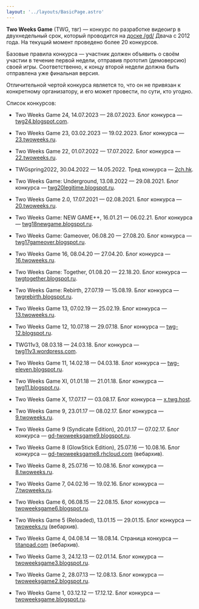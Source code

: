 ```yaml
---
layout: '../layouts/BasicPage.astro'
---
```


**Two Weeks Game** (TWG, твг) — конкурс по разработке видеоигр в двухнедельный срок, который проводится на [доске /gd/](https://2ch.hk/gd/) Двача c 2012 года. На текущий момент проведено более 20 конкурсов.

Базовые правила конкурса — участник должен объявить о своём участии в течение первой недели, отправив прототип (демоверсию) своей игры. Соответственно, к концу второй недели должна быть отправлена уже финальная версия.

Отличительной чертой конкурса является то, что он не привязан к конкретному организатору, и его может провести, по сути, кто угодно.

Список конкурсов:

- Two Weeks Game 24, 14.07.2023 — 28.07.2023. Блог конкурса — [twg24.blogspot.com](https://twg24.blogspot.com).

- Two Weeks Game 23, 03.02.2023 — 19.02.2023. Блог конкурса — [23.twoweeks.ru](https://23.twoweeks.ru).

- Two Weeks Game 22, 01.07.2022 — 17.07.2022. Блог конкурса — [22.twoweeks.ru](https://22.twoweeks.ru).

- TWGspring2022, 30.04.2022 — 14.05.2022. Тред конкурса — [2ch.hk](https://2ch.hk/gd/res/799028.html).

- Two Weeks Game: Underground, 13.08.2022 — 29.08.2021. Блог конкурса — [twg20legitime.blogspot.ru](https://twg20legitime.blogspot.ru).

- Two Weeks Game 2.0, 17.07.2021 — 02.08.2021. Блог конкурса — [20.twoweeks.ru](https://20.twoweeks.ru).

- Two Weeks Game: NEW GAME++, 16.01.21 — 06.02.21. Блог конкурса — [twg18newgame.blogspot.ru](https://twg18newgame.blogspot.ru).

- Two Weeks Game: Gameover, 06.08.20 — 27.08.20. Блог конкурса — [twg17gameover.blogspot.ru](https://twg17gameover.blogspot.ru).

- Two Weeks Game 16, 08.04.20 — 27.04.20. Блог конкурса — [16.twoweeks.ru](https://16.twoweeks.ru).

- Two Weeks Game: Together, 01.08.20 — 22.18.20. Блог конкурса — [twgtogether.blogspot.ru](https://twgtogether.blogspot.ru).

- Two Weeks Game: Rebirth, 27.07.19 — 15.08.19. Блог конкурса — [twgrebirth.blogspot.ru](https://twgrebirth.blogspot.ru).

- Two Weeks Game 13, 07.02.19 — 25.02.19. Блог конкурса — [13.twoweeks.ru](https://13.twoweeks.ru).

- Two Weeks Game 12, 10.07.18 — 29.07.18. Блог конкурса — [twg-12.blogspot.ru](https://twg-12.blogspot.ru).

- TWG11v3, 08.03.18 — 24.03.18. Блог конкурса — [twg11v3.wordpress.com](https://twg11v3.wordpress.com).

- Two Weeks Game 11, 14.02.18 — 04.03.18. Блог конкурса — [twg-eleven.blogspot.ru](https://twg-eleven.blogspot.ru).

- Two Weeks Game XI, 01.01.18 — 21.01.18. Блог конкурса — [twg11.blogspot.ru](https://twg11.blogspot.ru).

- Two Weeks Game X, 17.07.17 — 03.08.17. Блог конкурса — [x.twg.host](https://x.twg.host).

- Two Weeks Game 9, 23.01.17 — 08.02.17. Блог конкурса — [9.twoweeks.ru](https://9.twoweeks.ru).

- Two Weeks Game 9 (Syndicate Edition), 20.01.17 — 07.02.17. Блог конкурса — [gd-twoweeksgame9.blogspot.ru](https://gd-twoweeksgame9.blogspot.ru/).

- Two Weeks Game 8 (GlowStick Edition), 25.07.16 — 10.08.16. Блог конкурса — [gd-twoweeksgame8.rhcloud.com](https://web.archive.org/web/20170130051321/https://gd-twoweeksgame8.rhcloud.com/) (вебархив).

- Two Weeks Game 8, 25.07.16 — 10.08.16. Блог конкурса — [8.twoweeks.ru](https://8.twoweeks.ru).

- Two Weeks Game 7, 04.02.16 — 19.02.16. Блог конкурса — [7.twoweeks.ru](https://7.twoweeks.ru).

- Two Weeks Game 6, 06.08.15 — 22.08.15. Блог конкурса — [twoweeksgame6.blogspot.ru](https://twoweeksgame6.blogspot.ru).

- Two Weeks Game 5 (Reloaded), 13.01.15 — 29.01.15. Блог конкурса — [twoweeks.ru](https://web.archive.org/web/20150115120457/http://twoweeks.ru/blog/) (вебархив).

- Two Weeks Game 4, 04.08.14 — 18.08.14. Страница конкурса — [titanpad.com](https://web.archive.org/web/20170504073742/https://titanpad.com/C9HP1c8Chn) (вебархив).

- Two Weeks Game 3, 24.12.13 — 02.01.14. Блог конкурса — [twoweeksgame3.blogspot.ru](https://twoweeksgame3.blogspot.ru).

- Two Weeks Game 2, 28.07.13 — 12.08.13. Блог конкурса — [twoweeksgame2.blogspot.ru](https://twoweeksgame2.blogspot.ru).

- Two Weeks Game 1, 03.12.12 — 17.12.12. Блог конкурса — [twoweeksgame.blogspot.ru](https://twoweeksgame.blogspot.ru).
